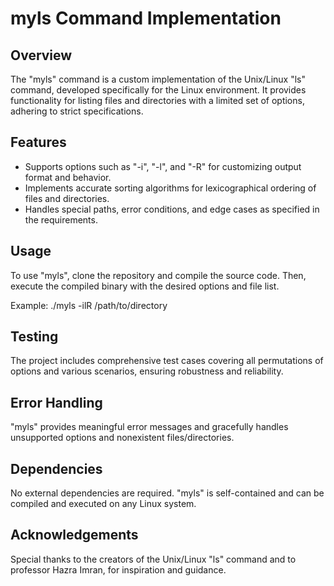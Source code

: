 # myls Command Implementation

## Overview
The "myls" command is a custom implementation of the Unix/Linux "ls" command, developed specifically for the Linux environment. It provides functionality for listing files and directories with a limited set of options, adhering to strict specifications.

## Features
- Supports options such as "-i", "-l", and "-R" for customizing output format and behavior.
- Implements accurate sorting algorithms for lexicographical ordering of files and directories.
- Handles special paths, error conditions, and edge cases as specified in the requirements.

## Usage
To use "myls", clone the repository and compile the source code. Then, execute the compiled binary with the desired options and file list.

Example:
./myls -ilR /path/to/directory


## Testing
The project includes comprehensive test cases covering all permutations of options and various scenarios, ensuring robustness and reliability.

## Error Handling
"myls" provides meaningful error messages and gracefully handles unsupported options and nonexistent files/directories.

## Dependencies
No external dependencies are required. "myls" is self-contained and can be compiled and executed on any Linux system.

## Acknowledgements
Special thanks to the creators of the Unix/Linux "ls" command and to professor Hazra Imran, for inspiration and guidance.

